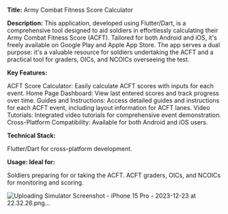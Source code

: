 **Title:** Army Combat Fitness Score Calculator

**Description:**
This application, developed using Flutter/Dart, is a comprehensive tool designed to aid soldiers in effortlessly calculating their Army Combat Fitness Score (ACFT). Tailored for both Android and iOS, it's freely available on Google Play and Apple App Store. The app serves a dual purpose: it's a valuable resource for soldiers undertaking the ACFT and a practical tool for graders, OICs, and NCOICs overseeing the test.

**Key Features:**

ACFT Score Calculator: Easily calculate ACFT scores with inputs for each event.
Home Page Dashboard: View last entered scores and track progress over time.
Guides and Instructions: Access detailed guides and instructions for each ACFT event, including layout information for ACFT lanes.
Video Tutorials: Integrated video tutorials for comprehensive event demonstration.
Cross-Platform Compatibility: Available for both Android and iOS users.


**Technical Stack:**

Flutter/Dart for cross-platform development.


**Usage:
Ideal for:**

Soldiers preparing for or taking the ACFT.
ACFT graders, OICs, and NCOICs for monitoring and scoring.



![Uploading Simulator Screenshot - iPhone 15 Pro - 2023-12-23 at 22.32.26.png…]()
